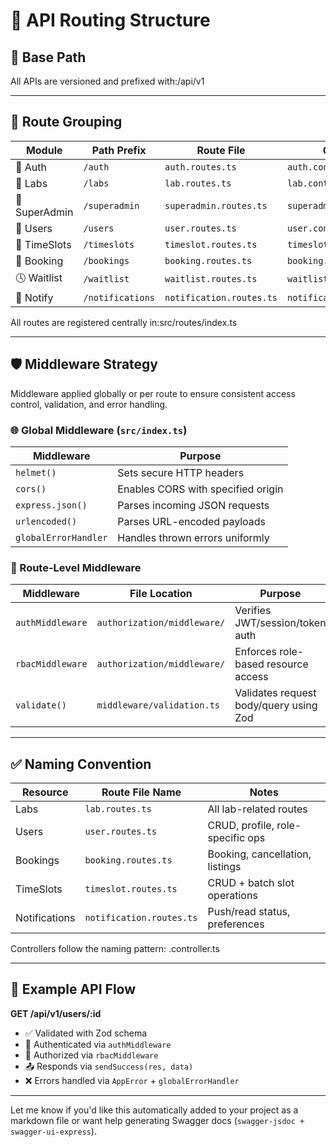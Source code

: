 # 🧭 API Routing Structure

## 📌 Base Path
All APIs are versioned and prefixed with:/api/v1

---

## 📂 Route Grouping

| Module        | Path Prefix        | Route File             | Controller(s)               |
|---------------|--------------------|------------------------|-----------------------------|
| 🔐 Auth       | `/auth`            | `auth.routes.ts`       | `auth.controller.ts`        |
| 🧪 Labs       | `/labs`            | `lab.routes.ts`        | `lab.controller.ts`         |
| 👑 SuperAdmin | `/superadmin`      | `superadmin.routes.ts` | `superadmin.controller.ts`  |
| 👤 Users      | `/users`           | `user.routes.ts`       | `user.controller.ts`        |
| 📅 TimeSlots  | `/timeslots`       | `timeslot.routes.ts`   | `timeslot.controller.ts`    |
| 📕 Booking    | `/bookings`        | `booking.routes.ts`    | `booking.controller.ts`     |
| 🕓 Waitlist   | `/waitlist`        | `waitlist.routes.ts`   | `waitlist.controller.ts`    |
| 🔔 Notify     | `/notifications`   | `notification.routes.ts`| `notification.controller.ts`|

All routes are registered centrally in:src/routes/index.ts

---

## 🛡️ Middleware Strategy

Middleware applied globally or per route to ensure consistent access control, validation, and error handling.

### 🌐 Global Middleware (`src/index.ts`)
| Middleware       | Purpose                                 |
|------------------|-----------------------------------------|
| `helmet()`       | Sets secure HTTP headers                |
| `cors()`         | Enables CORS with specified origin      |
| `express.json()` | Parses incoming JSON requests           |
| `urlencoded()`   | Parses URL-encoded payloads             |
| `globalErrorHandler` | Handles thrown errors uniformly     |

### 🔐 Route-Level Middleware
| Middleware       | File Location                   | Purpose                                 |
|------------------|----------------------------------|-----------------------------------------|
| `authMiddleware` | `authorization/middleware/`      | Verifies JWT/session/token auth         |
| `rbacMiddleware` | `authorization/middleware/`      | Enforces role-based resource access     |
| `validate()`     | `middleware/validation.ts`       | Validates request body/query using Zod  |

---

## ✅ Naming Convention

| Resource        | Route File Name      | Notes                              |
|------------------|----------------------|-------------------------------------|
| Labs             | `lab.routes.ts`      | All lab-related routes              |
| Users            | `user.routes.ts`     | CRUD, profile, role-specific ops    |
| Bookings         | `booking.routes.ts`  | Booking, cancellation, listings     |
| TimeSlots        | `timeslot.routes.ts` | CRUD + batch slot operations        |
| Notifications    | `notification.routes.ts` | Push/read status, preferences    |

Controllers follow the naming pattern:  <resource>.controller.ts

---

## 📘 Example API Flow

**GET /api/v1/users/:id**
- ✅ Validated with Zod schema
- 🔐 Authenticated via `authMiddleware`
- 🛂 Authorized via `rbacMiddleware`
- 📤 Responds via `sendSuccess(res, data)`
- ❌ Errors handled via `AppError` + `globalErrorHandler`

---

Let me know if you'd like this automatically added to your project as a markdown file or want help generating Swagger docs (`swagger-jsdoc + swagger-ui-express`).



